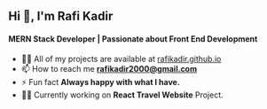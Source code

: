 <h2>Hi 👋, I'm Rafi Kadir</h2>
<h4>MERN Stack Developer | Passionate about Front End Development</h4>

- 👨‍💻 All of my projects are available at [rafikadir.github.io](rafikadir.github.io)
- 📫 How to reach me **rafikadir2000@gmail.com**
- ⚡ Fun fact **Always happy with what I have.**
- 👨‍💻 Currently working on **React Travel Website** Project.
